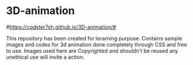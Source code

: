 # 3D-animation
#https://codster7sh.github.io/3D-animation/#

This repository has been created for lerarning purpose. Contains sample images and codes for 3d animation done completely through CSS and free to use.
Images used here are Copyrighted and shouldn't be reused any unethical use will invite a action.
